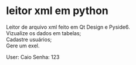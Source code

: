 ﻿# leitor xml em python
Leitor de arquivo xml feito em Qt Design e Pyside6.<br>
Vizualize os dados em tabelas;<br>
Cadastre usuários;<br>
Gere um exel.

User: Caio
Senha: 123

